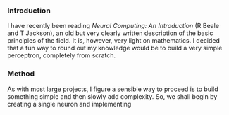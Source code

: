 ### Introduction

I have recently been reading *Neural Computing: An Introduction* (R Beale and T Jackson), an old but very clearly written description of the basic principles of the field. It is, however, very light on mathematics. I decided that a fun way to round out my knowledge would be to build a very simple perceptron, completely from scratch.

### Method

As with most large projects, I figure a sensible way to proceed is to build something simple and then slowly add complexity.  So, we shall begin by creating a single neuron and implementing 


